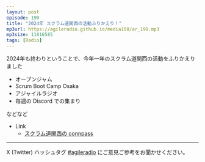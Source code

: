 ```yaml
---
layout: post
episode: 190
title: "2024年 スクラム道関西の活動ふりかえり！"
mp3url: https://agileradio.github.io/media150/ar_190.mp3
mp3size: 11816585
tags: [Radio]
---
```


2024年も終わりということで、今年一年のスクラム道関西の活動をふりかえりました

- オープンジャム
- Scrum Boot Camp Osaka
- アジャイルラジオ
- 毎週の Discord での集まり

などなど

- Link
  - [スクラム道関西の connpass](https://scrumdo-kansai.connpass.com/)

---

X (Twitter) ハッシュタグ [#agileradio](https://x.com/intent/post?hashtags=agileradio) にご意見ご参考をお聞かせください。
